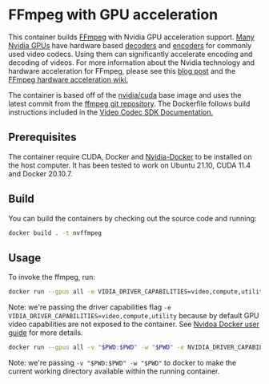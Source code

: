 # FFmpeg with GPU acceleration

This container builds [FFmpeg](https://ffmpeg.org/) with Nvidia GPU acceleration support. [Many Nvidia GPUs](https://developer.nvidia.com/video-encode-and-decode-gpu-support-matrix-new) have hardware based [decoders](https://docs.nvidia.com/video-technologies/video-codec-sdk/nvdec-application-note/index.html) and [encoders](https://docs.nvidia.com/video-technologies/video-codec-sdk/nvenc-application-note/index.html) for commonly used video codecs. Using them can significantly accelerate encoding and decoding of videos. For more information about the Nvidia technology and hardware acceleration for FFmpeg, please see this [blog post](https://developer.nvidia.com/blog/nvidia-ffmpeg-transcoding-guide/) and the [FFmpeg hardware acceleration wiki.](https://trac.ffmpeg.org/wiki/HWAccelIntro#CUDANVENCNVDEC)

The container is based off of the [nvidia/cuda](https://hub.docker.com/r/nvidia/cuda/) base image and uses the latest commit from the [ffmpeg git repository](https://git.ffmpeg.org/gitweb/ffmpeg.git). The Dockerfile follows build instructions included in the [Video Codec SDK Documentation.](https://docs.nvidia.com/video-technologies/video-codec-sdk/ffmpeg-with-nvidia-gpu/index.html)

## Prerequisites

The container require CUDA, Docker and [Nvidia-Docker](https://github.com/NVIDIA/nvidia-docker) to be installed on the host computer. It has been tested to work on Ubuntu 21.10, CUDA 11.4 and Docker 20.10.7.

## Build

You can build the containers by checking out the source code and running:

```sh
docker build . -t nvffmpeg
```

## Usage

To invoke the ffmpeg, run:

```sh
docker run --gpus all -e VIDIA_DRIVER_CAPABILITIES=video,compute,utility  nvffmpeg
```

Note: we're passing the driver capabilities flag `-e VIDIA_DRIVER_CAPABILITIES=video,compute,utility` because by default GPU video capabilities are not exposed to the container. See [Nvidoa Docker user guide](https://docs.nvidia.com/datacenter/cloud-native/container-toolkit/user-guide.html#driver-capabilities) for more details.

```sh
docker run --gpus all -v "$PWD:$PWD" -w "$PWD" -e NVIDIA_DRIVER_CAPABILITIES=video,compute,utility  nvffmpeg -hwaccel cuda -hwaccel_output_format cuda -i input.mp4 -c:v h264_nvenc output.mp4
```

Note: we're passing `-v "$PWD:$PWD" -w "$PWD"` to docker to make the current working directory available within the running container.